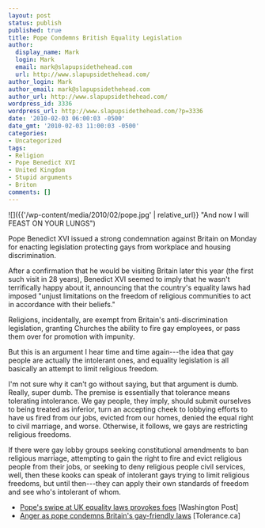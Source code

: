 ```yaml
---
layout: post
status: publish
published: true
title: Pope Condemns British Equality Legislation
author:
  display_name: Mark
  login: Mark
  email: mark@slapupsidethehead.com
  url: http://www.slapupsidethehead.com/
author_login: Mark
author_email: mark@slapupsidethehead.com
author_url: http://www.slapupsidethehead.com/
wordpress_id: 3336
wordpress_url: http://www.slapupsidethehead.com/?p=3336
date: '2010-02-03 06:00:03 -0500'
date_gmt: '2010-02-03 11:00:03 -0500'
categories:
- Uncategorized
tags:
- Religion
- Pope Benedict XVI
- United Kingdom
- Stupid arguments
- Briton
comments: []
---
```

![]({{'/wp-content/media/2010/02/pope.jpg' | relative_url}} "And now I will FEAST ON YOUR LUNGS")

Pope Benedict XVI issued a strong condemnation against Britain on Monday for enacting legislation protecting gays from workplace and housing discrimination.

After a confirmation that he would be visiting Britain later this year (the first such visit in 28 years), Benedict XVI seemed to imply that he wasn't terrifically happy about it, announcing that the country's equality laws had imposed "unjust limitations on the freedom of religious communities to act in accordance with their beliefs."

Religions, incidentally, are exempt from Britain's anti-discrimination legislation, granting Churches the ability to fire gay employees, or pass them over for promotion with impunity.

But this is an argument I hear time and time again---the idea that gay people are actually the intolerant ones, and equality legislation is all basically an attempt to limit religious freedom.

I'm not sure why it can't go without saying, but that argument is dumb. Really, super dumb. The premise is essentially that tolerance means tolerating intolerance. We gay people, they imply, should submit ourselves to being treated as inferior, turn an accepting cheek to lobbying efforts to have us fired from our jobs, evicted from our homes, denied the equal right to civil marriage, and worse. Otherwise, it follows, we gays are restricting religious freedoms.

If there were gay lobby groups seeking constitutional amendments to ban religious marriage, attempting to gain the right to fire and evict religious people from their jobs, or seeking to deny religious people civil services, well, then these kooks can speak of intolerant gays trying to limit religious freedoms, but until then---they can apply their own standards of freedom and see who's intolerant of whom.

- [Pope's swipe at UK equality laws provokes foes](http://www.washingtonpost.com/wp-dyn/content/article/2010/02/02/AR2010020202834.html) [Washington Post]
- [Anger as pope condemns Britain's gay-friendly laws](http://www.tolerance.ca/Article.aspx?ID=72750&L=en) [Tolerance.ca]
